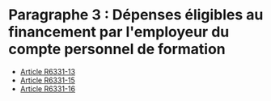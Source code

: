 # Paragraphe 3 : Dépenses éligibles au financement par l'employeur du compte personnel de formation

* [Article R6331-13](./LEGIARTI000029408615.md)
* [Article R6331-15](./LEGIARTI000029408611.md)
* [Article R6331-16](./LEGIARTI000029544353.md)
